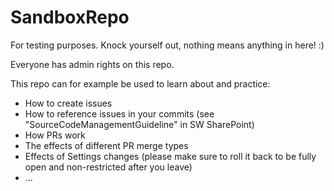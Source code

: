 # SandboxRepo
For testing purposes. Knock yourself out, nothing means anything in here! :)

Everyone has admin rights on this repo.

This repo can for example be used to learn about and practice:

- How to create issues
- How to reference issues in your commits (see "SourceCodeManagementGuideline" in SW SharePoint)
- How PRs work
- The effects of different PR merge types
- Effects of Settings changes (please make sure to roll it back to be fully open and non-restricted after you leave)
- ...
